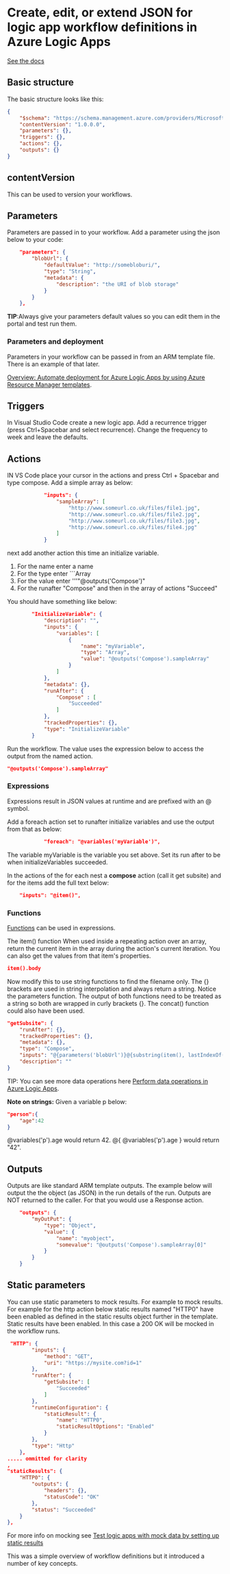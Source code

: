 # Create, edit, or extend JSON for logic app workflow definitions in Azure Logic Apps 

[See the docs](https://docs.microsoft.com/en-us/azure/logic-apps/logic-apps-author-definitions)

## Basic structure
The basic structure looks like this:
```json
{
    "$schema": "https://schema.management.azure.com/providers/Microsoft.Logic/schemas/2016-06-01/workflowdefinition.json#",
    "contentVersion": "1.0.0.0",
    "parameters": {},
    "triggers": {},
    "actions": {},
    "outputs": {}
}
```
## contentVersion
This can be used to version your workflows.

## Parameters
Parameters are passed in to your workflow. Add a parameter using the json below to your code:
```json
    "parameters": {
        "blobUrl": {
            "defaultValue": "http://somebloburi/",
            "type": "String",
            "metadata": {
                "description": "the URI of blob storage"
            }
        }
    },
```
__TIP__:Always give your parameters default values so you can edit them in the portal and test run them. 

### Parameters and deployment
Parameters in your workflow can be passed in from an ARM template file. There is an example of that later.

[Overview: Automate deployment for Azure Logic Apps by using Azure Resource Manager templates](https://docs.microsoft.com/en-us/azure/logic-apps/logic-apps-azure-resource-manager-templates-overview).

## Triggers
In Visual Studio Code create a new logic app. Add a recurrence trigger (press Ctrl+Spacebar and select recurrence). Change the frequency to week and leave the defaults.

## Actions
IN VS Code place your cursor in the actions and press Ctrl + Spacebar and type compose. Add a simple array as below:
```json
            "inputs": {
                "sampleArray": [
                    "http://www.someurl.co.uk/files/file1.jpg",
                    "http://www.someurl.co.uk/files/file2.jpg",
                    "http://www.someurl.co.uk/files/file3.jpg",
                    "http://www.someurl.co.uk/files/file4.jpg"
                ]
            }
```
next add another action this time an initialize variable.
1. For the name enter a name
1. For the type enter ```Array
1. For the value enter '''"@outputs('Compose')"
1. For the runafter "Compose" and then in the array of actions "Succeed" 

You should have something like below:
```json
        "InitializeVariable": {
            "description": "",
            "inputs": {
                "variables": [
                    {
                        "name": "myVariable",
                        "type": "Array",
                        "value": "@outputs('Compose').sampleArray"
                    }
                ]
            },
            "metadata": {},
            "runAfter": {
                "Compose" : [
                    "Succeeded"
                ]
            },
            "trackedProperties": {},
            "type": "InitializeVariable"
        }
```
Run the workflow. The value uses the expression below to access the output from the named action.
```json
"@outputs('Compose').sampleArray"
```
### Expressions
Expressions result in JSON values at runtime and are prefixed with an @ symbol.

Add a foreach action set to runafter initialize variables and use the output from that as below:
```json
            "foreach": "@variables('myVariable')",
```
The variable myVariable is the variable you set above. Set its run after to be when initializeVariables succeeded.

In the actions of the for each nest a __compose__ action (call it get subsite) and for the items add the full text below:
```json
    "inputs": "@item()",
```
### Functions
[Functions](https://docs.microsoft.com/en-us/azure/logic-apps/workflow-definition-language-functions-reference#item) can be used in expressions. 

The item() function When used inside a repeating action over an array, return the current item in the array during the action's current iteration. You can also get the values from that item's properties.
```json
item().body
```

Now modify this to use string functions to find the filename only. The {} brackets are used in string interpolation and always return a string. Notice the parameters function. The output of both functions need to be treated as a string so both are wrapped in curly brackets {}. The concat() function could also have been used.

```json
"getSubsite": {
    "runAfter": {},
    "trackedProperties": {},
    "metadata": {},
    "type": "Compose",
    "inputs": "@{parameters('blobUrl')}@{substring(item(), lastIndexOf(item(), '/'), sub(length(item()), lastIndexOf(item(), '/') ))}",
    "description": ""
}
```
TIP: You can see more data operations here [Perform data operations in Azure Logic Apps](https://docs.microsoft.com/en-us/azure/logic-apps/logic-apps-perform-data-operations).

__Note on strings:__
Given a variable p below:
```json
"person":{
    "age":42
}
```
@variables('p').age would return 42. @{ @variables('p').age } would return "42".

## Outputs 
Outputs are like standard ARM template outputs. The example below will output the the object (as JSON) in the run details of the run. Outputs are NOT returned to the caller. For that you would use a Response action.
```json
    "outputs": {
        "myOutPut": {
            "type": "Object",
            "value": {
                "name": "myobject",
                "somevalue": "@outputs('Compose').sampleArray[0]"
            }
        }
    }
```
## Static parameters
You can use static parameters to mock results. For example to mock results. For example for the http action below static results named "HTTP0" have been enabled as defined in the static results object further in the template. Static results have been enabled. In this case a 200 OK will be mocked in the workflow runs.

```json
 "HTTP": {
        "inputs": {
            "method": "GET",
            "uri": "https://mysite.com?id=1"
        },
        "runAfter": {
            "getSubsite": [
                "Succeeded"
            ]
        },
        "runtimeConfiguration": {
            "staticResult": {
                "name": "HTTP0",
                "staticResultOptions": "Enabled"
            }
        },
        "type": "Http"
    },
..... ommitted for clarity
,
"staticResults": {
    "HTTP0": {
        "outputs": {
            "headers": {},
            "statusCode": "OK"
        },
        "status": "Succeeded"
    }
},
```
For more info on mocking see [Test logic apps with mock data by setting up static results](https://docs.microsoft.com/en-us/azure/logic-apps/test-logic-apps-mock-data-static-results)

This was a simple overview of workflow definitions but it introduced a number of key concepts.